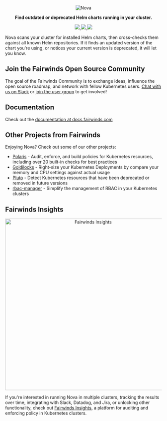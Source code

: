 <div align="center" class="no-border">
  <img src="/img/logo.png" alt="Nova" />
  <br>

  <b>Find outdated or deprecated Helm charts running in your cluster.</b>

  <a href="https://github.com/FairwindsOps/nova/releases">
    <img src="https://img.shields.io/github/v/release/FairwindsOps/nova">
  </a>
  <a href="https://goreportcard.com/report/github.com/FairwindsOps/nova">
    <img src="https://goreportcard.com/badge/github.com/FairwindsOps/nova">
  </a>
  <a href="https://circleci.com/gh/FairwindsOps/nova.svg">
    <img src="https://circleci.com/gh/FairwindsOps/nova.svg?style=svg">
  </a>
</div>

Nova scans your cluster for installed Helm charts, then cross-checks them against
all known Helm repositories. If it finds an updated version of the chart you're using,
or notices your current version is deprecated, it will let you know.

## Join the Fairwinds Open Source Community

The goal of the Fairwinds Community is to exchange ideas, influence the open source roadmap, and network with fellow Kubernetes users. [Chat with us on Slack](https://join.slack.com/t/fairwindscommunity/shared_invite/zt-e3c6vj4l-3lIH6dvKqzWII5fSSFDi1g) or [join the user group](https://www.fairwinds.com/open-source-software-user-group) to get involved!

## Documentation

Check out the [documentation at docs.fairwinds.com](https://nova.docs.fairwinds.com)


## Other Projects from Fairwinds

Enjoying Nova? Check out some of our other projects:
* [Polaris](https://github.com/FairwindsOps/Polaris) - Audit, enforce, and build policies for Kubernetes resources, including over 20 built-in checks for best practices
* [Goldilocks](https://github.com/FairwindsOps/Goldilocks) - Right-size your Kubernetes Deployments by compare your memory and CPU settings against actual usage
* [Pluto](https://github.com/FairwindsOps/Pluto) - Detect Kubernetes resources that have been deprecated or removed in future versions
* [rbac-manager](https://github.com/FairwindsOps/rbac-manager) - Simplify the management of RBAC in your Kubernetes clusters

## Fairwinds Insights
<p align="center">
  <a href="https://www.fairwinds.com/nova-users-insights?utm_source=nova&utm_medium=ad&utm_campaign=novaad">
    <img src="https://nova.docs.fairwinds.com/img/insights-banner.png" alt="Fairwinds Insights" width="550"/>
  </a>
</p>

If you're interested in running Nova in multiple clusters,
tracking the results over time, integrating with Slack, Datadog, and Jira,
or unlocking other functionality, check out
[Fairwinds Insights](https://www.fairwinds.com/nova-users-insights?utm_source=nova&utm_medium=nova&utm_campaign=nova), a platform for auditing and enforcing policy in Kubernetes clusters.
